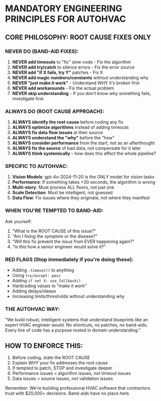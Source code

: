 # MANDATORY ENGINEERING PRINCIPLES FOR AUTOHVAC

## CORE PHILOSOPHY: ROOT CAUSE FIXES ONLY

### NEVER DO (BAND-AID FIXES):
1. **NEVER add timeouts** to "fix" slow code - Fix the algorithm
2. **NEVER add try/catch** to silence errors - Fix the error source
3. **NEVER add "if X fails, try Y"** patches - Fix X
4. **NEVER add magic numbers/constants** without understanding why
5. **NEVER "just make it work"** - Understand WHY it's broken first
6. **NEVER add workarounds** - Fix the actual problem
7. **NEVER skip understanding** - If you don't know why something fails, investigate first

### ALWAYS DO (ROOT CAUSE APPROACH):
1. **ALWAYS identify the root cause** before coding any fix
2. **ALWAYS optimize algorithms** instead of adding timeouts
3. **ALWAYS fix data flow issues** at their source
4. **ALWAYS understand the "why"** before the "how"
5. **ALWAYS consider performance** from the start, not as an afterthought
6. **ALWAYS fix the source** of bad data, not compensate for it later
7. **ALWAYS think systemically** - how does this affect the whole pipeline?

### SPECIFIC TO AUTOHVAC:
1. **Vision Models**: gpt-4o-2024-11-20 is the ONLY model for vision tasks
2. **Performance**: If something takes >30 seconds, the algorithm is wrong
3. **Multi-story**: Must process ALL floors, not just one
4. **Scale Detection**: Must be intelligent, not guessed
5. **Data Flow**: Fix issues where they originate, not where they manifest

### WHEN YOU'RE TEMPTED TO BAND-AID:
Ask yourself:
1. "What is the ROOT CAUSE of this issue?"
2. "Am I fixing the symptom or the disease?"
3. "Will this fix prevent the issue from EVER happening again?"
4. "Is this how a senior engineer would solve it?"

### RED FLAGS (Stop immediately if you're doing these):
- Adding `.timeout()` to anything
- Using `try/except: pass`
- Adding `if not X: use_fallback()`
- Hardcoding values to "make it work"
- Adding delays/sleeps
- Increasing limits/thresholds without understanding why

### THE AUTOHVAC WAY:
"We build robust, intelligent systems that understand blueprints like an expert HVAC engineer would. No shortcuts, no patches, no band-aids. Every line of code has a purpose rooted in domain understanding."

## HOW TO ENFORCE THIS:
1. Before coding, state the ROOT CAUSE
2. Explain WHY your fix addresses the root cause
3. If tempted to patch, STOP and investigate deeper
4. Performance issues = algorithm issues, not timeout issues
5. Data issues = source issues, not validation issues

Remember: We're building professional HVAC software that contractors trust with $20,000+ decisions. Band-aids have no place here.